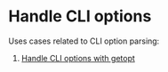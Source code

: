 # Handle CLI options

Uses cases related to CLI option parsing:

1. [Handle CLI options with getopt](cli-opts-getopt.sh)
